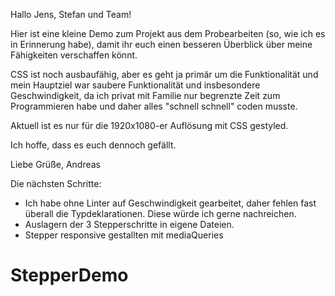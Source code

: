 Hallo Jens, Stefan und Team!

Hier ist eine kleine Demo zum Projekt aus dem Probearbeiten (so, wie ich es in Erinnerung habe), damit ihr euch einen besseren Überblick über meine Fähigkeiten verschaffen könnt.

CSS ist noch ausbaufähig, aber es geht ja primär um die Funktionalität und mein Hauptziel war saubere Funktionalität und insbesondere Geschwindigkeit, da ich privat mit Familie nur begrenzte Zeit zum Programmieren habe und daher alles "schnell schnell" coden musste.

Aktuell ist es nur für die 1920x1080-er Auflösung mit CSS gestyled.

Ich hoffe, dass es euch dennoch gefällt.

Liebe Grüße,
Andreas

Die nächsten Schritte:

- Ich habe ohne Linter auf Geschwindigkeit gearbeitet, daher fehlen fast überall die Typdeklarationen. Diese würde ich gerne nachreichen.
- Auslagern der 3 Stepperschritte in eigene Dateien.
- Stepper responsive gestallten mit mediaQueries
# StepperDemo
